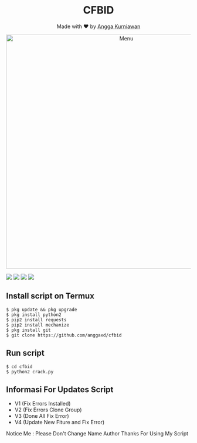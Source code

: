 <h1 align="center">
  CFBID
</h1>
</div>
<p align="center">
  Made with ❤️ by <a href="https://github.com/anggaxd">Angga Kurniawan</a>
</p>
<p align="center">
 <img src="https://raw.githubusercontent.com/anggaxd/cfbid/main/20201005_120110.jpg" width="640" title="Menu" alt="Menu">
</p>

   ![](https://img.shields.io/badge/Language-2-blue) ![](https://img.shields.io/badge/Python-2.7-green) ![](https://img.shields.io/badge/Size-174Kb-orange) ![](https://img.shields.io/badge/Relase-20-08-20-brightgreen)

## Install script on Termux
```
$ pkg update && pkg upgrade
$ pkg install python2
$ pip2 install requests
$ pip2 install mechanize
$ pkg install git
$ git clone https://github.com/anggaxd/cfbid
```

## Run script
```
$ cd cfbid
$ python2 crack.py
```

## Informasi For Updates Script
* V1 (Fix Errors Installed)
* V2 (Fix Errors Clone Group)
* V3 (Done All Fix Error)
* V4 (Update New Fiture and Fix Error)

Notice Me : Please Don't Change Name Author
Thanks For Using My Script
